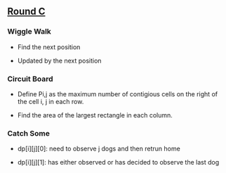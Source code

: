 ## [Round C](https://codingcompetitions.withgoogle.com/kickstart/round/0000000000050ff2)

### Wiggle Walk
- Find the next position

- Updated by the next position

### Circuit Board
- Define Pi,j as the maximum number of contigious cells on the right of the cell i, j in each row.
   
- Find the area of the largest rectangle in each column.

### Catch Some

- dp[i][j][0]: need to observe j dogs and then retrun home

- dp[i][j][1]: has either observed or has decided to observe the last dog
